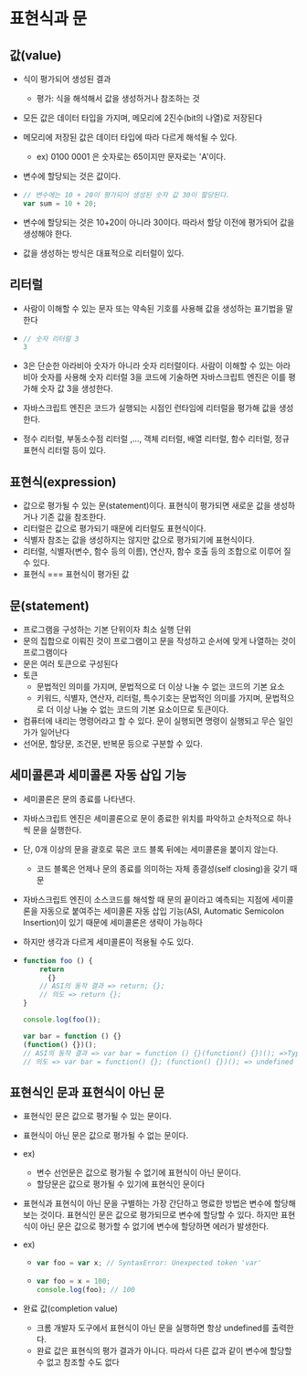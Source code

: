 # 표현식과 문

## 값(value)

- 식이 평가되어 생성된 결과

  - 평가: 식을 해석해서 값을 생성하거나 참조하는 것

- 모든 값은 데이터 타입을 가지며, 메모리에 2진수(bit의 나열)로 저장된다

- 메모리에 저장된 값은 데이터 타입에 따라 다르게 해석될 수 있다.

  - ex) 0100 0001 은 숫자로는 65이지만 문자로는 'A'이다.

- 변수에 할당되는 것은 값이다.

- ```js
  // 변수에는 10 + 20이 평가되어 생성된 숫자 값 30이 할당된다.
  var sum = 10 + 20;
  ```

- 변수에 할당되는 것은 10+20이 아니라 30이다. 따라서 할당 이전에 평가되어 값을 생성해야 한다.

- 값을 생성하는 방식은 대표적으로 리터럴이 있다.

## 리터럴

- 사람이 이해할 수 있는 문자 또는 약속된 기호를 사용해 값을 생성하는 표기법을 말한다

- ```js
  // 숫자 리터럴 3
  3
  ```

- 3은 단순한 아라비아 숫자가 아니라 숫자 리터럴이다. 사람이 이해할 수 있는 아라비아 숫자를 사용해 숫자 리터럴 3을 코드에 기술하면 자바스크립트 엔진은 이를 평가해 숫자 값 3을 생성한다.

- 자바스크립트 엔진은 코드가 실행되는 시점인 런타임에 리터럴을 평가해 값을 생성한다.

- 정수 리터럴, 부동소수점 리터럴 ,..., 객체 리터럴, 배열 리터럴, 함수 리터럴, 정규 표현식 리터럴 등이 있다.

## 표현식(expression)

- 값으로 평가될 수 있는 문(statement)이다. 표현식이 평가되면 새로운 값을 생성하거나 기존 값을 참조한다.
- 리터럴은 값으로 평가되기 때문에 리터럴도 표현식이다.
- 식별자 참조는 값을 생성하지는 않지만 값으로 평가되기에 표현식이다.
- 리터럴, 식별자(변수, 함수 등의 이름), 연산자, 함수 호출 등의 조합으로 이루어 질 수 있다.
- 표현식 === 표현식이 평가된 값

## 문(statement)

- 프로그램을 구성하는 기본 단위이자 최소 실행 단위
- 문의 집합으로 이뤄진 것이 프로그램이고 문을 작성하고 순서에 맞게 나열하는 것이 프로그램이다
- 문은 여러 토큰으로 구성된다
- 토큰
  - 문법적인 의미를 가지며, 문법적으로 더 이상 나눌 수 없는 코드의 기본 요소
  - 키워드, 식별자, 연산자, 리터럴, 특수기호는 문법적인 의미를 가지며, 문법적으로 더 이상 나눌 수 없는 코드의 기본 요소이므로 토큰이다.
- 컴퓨터에 내리는 명령어라고 할 수 있다. 문이 실행되면 명령이 실행되고 무슨 일인가가 일어난다
- 선어문, 할당문, 조건문, 반복문 등으로 구분할 수 있다.

## 세미콜론과 세미콜론 자동 삽입 기능

- 세미콜론은 문의 종료를 나타낸다.

- 자바스크립트 엔진은 세미콜론으로 문이 종료한 위치를 파악하고 순차적으로 하나씩 문을 실행한다.

- 단, 0개 이상의 문을 괄호로 묶은 코드 블록 뒤에는 세미콜론을 붙이지 않는다.

  - 코드 블록은 언제나 문의 종료를 의미하는 자체 종결성(self closing)을 갖기 때문

- 자바스크립트 엔진이 소스코드를 해석할 때 문의 끝이라고 예측되는 지점에 세미콜론을 자동으로 붙여주는 세미콜론 자동 삽입 기능(ASI, Automatic Semicolon Insertion)이 있기 때문에 세미콜론은 생략이 가능하다

- 하지만 생각과 다르게 세미콜론이 적용될 수도 있다.

- ```js
  function foo () {
      return
  	    {}
      // ASI의 동작 결과 => return; {};
      // 의도 => return {};
  }
  
  console.log(foo());
  
  var bar = function () {}
  (function() {})();
  // ASI의 동작 결과 => var bar = function () {}(function() {})(); =>TypeError: (intermediate value)(...) is not a function
  // 의도 => var bar = function() {}; (function() {})(); => undefined
  ```

## 표현식인 문과 표현식이 아닌 문

- 표현식인 문은 값으로 평가될 수 있는 문이다.

- 표현식이 아닌 문은 값으로 평가될 수 없는 문이다.

- ex) 

  - 변수 선언문은 값으로 평가될 수 없기에 표현식이 아닌 문이다.
  - 할당문은 값으로 평가될 수 있기에 표현식인 문이다

- 표현식과 표현식이 아닌 문을 구별하는 가장 간단하고 명료한 방법은 변수에 할당해 보는 것이다. 표현식인 문은 값으로 평가되므로 변수에 할당할 수 있다. 하지만 표현식이 아닌 문은 값으로 평가할 수 없기에 변수에 할당하면 에러가 발생한다.

- ex)

  - ```js
    var foo = var x; // SyntaxError: Unexpected token 'var'
    ```

  - ```js
    var foo = x = 100;
    console.log(foo); // 100
    ```

- 완료 값(completion value)

  - 크롬 개발자 도구에서 표현식이 아닌 문을 실행하면 항상 undefined를 출력한다.
  - 완료 값은 표현식의 평가 결과가 아니다. 따라서 다른 값과 같이 변수에 할당할 수 없고 참조할 수도 없다

